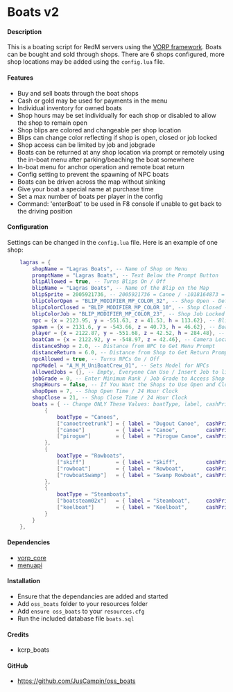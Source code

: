 # Boats v2

#### Description
This is a boating script for RedM servers using the [VORP framework](https://github.com/VORPCORE). Boats can be bought and sold through shops. There are 6 shops configured, more shop locations may be added using the `config.lua` file.

#### Features
- Buy and sell boats through the boat shops
- Cash or gold may be used for payments in the menu
- Individual inventory for owned boats
- Shop hours may be set individually for each shop or disabled to allow the shop to remain open
- Shop blips are colored and changeable per shop location
- Blips can change color reflecting if shop is open, closed or job locked
- Shop access can be limited by job and jobgrade
- Boats can be returned at any shop location via prompt or remotely using the in-boat menu after parking/beaching the boat somewhere
- In-boat menu for anchor operation and remote boat return
- Config setting to prevent the spawning of NPC boats
- Boats can be driven across the map without sinking
- Give your boat a special name at purchase time
- Set a max number of boats per player in the config
- Command: 'enterBoat' to be used in F8 console if unable to get back to the driving position

#### Configuration
Settings can be changed in the `config.lua` file. Here is an example of one shop:
```lua
    lagras = {
        shopName = "Lagras Boats", -- Name of Shop on Menu
        promptName = "Lagras Boats", -- Text Below the Prompt Button
        blipAllowed = true, -- Turns Blips On / Off
        blipName = "Lagras Boats", -- Name of the Blip on the Map
        blipSprite = 2005921736, -- 2005921736 = Canoe / -1018164873 = Tugboat
        blipColorOpen = "BLIP_MODIFIER_MP_COLOR_32", -- Shop Open - Default: White - Blip Colors Shown Below
        blipColorClosed = "BLIP_MODIFIER_MP_COLOR_10", -- Shop Closed - Default: Red - Blip Colors Shown Below
        blipColorJob = "BLIP_MODIFIER_MP_COLOR_23", -- Shop Job Locked - Default: Yellow - Blip Colors Shown Below
        npc = {x = 2123.95, y = -551.63, z = 41.53, h = 113.62}, -- Blip and NPC Positions
        spawn = {x = 2131.6, y = -543.66, z = 40.73, h = 46.62}, -- Boat Spawn and Return Positions
        player = {x = 2122.87, y = -551.68, z = 42.52, h = 284.48}, -- Player Return Teleport Position
        boatCam = {x = 2122.92, y = -548.97, z = 42.46}, -- Camera Location to View Boat When In-Menu
        distanceShop = 2.0, -- Distance from NPC to Get Menu Prompt
        distanceReturn = 6.0, -- Distance from Shop to Get Return Prompt
        npcAllowed = true, -- Turns NPCs On / Off
        npcModel = "A_M_M_UniBoatCrew_01", -- Sets Model for NPCs
        allowedJobs = {}, -- Empty, Everyone Can Use / Insert Job to limit access - ex. "police"
        jobGrade = 0, -- Enter Minimum Rank / Job Grade to Access Shop
        shopHours = false, -- If You Want the Shops to Use Open and Closed Hours
        shopOpen = 7, -- Shop Open Time / 24 Hour Clock
        shopClose = 21, -- Shop Close Time / 24 Hour Clock
        boats = { -- Change ONLY These Values: boatType, label, cashPrice, goldPrice and sellPrice
            {
                boatType = "Canoes",
                ["canoetreetrunk"] = { label = "Dugout Canoe",  cashPrice = 25,   goldPrice = 1,  sellPrice = 15  },
                ["canoe"]          = { label = "Canoe",         cashPrice = 45,   goldPrice = 2,  sellPrice = 25  },
                ["pirogue"]        = { label = "Pirogue Canoe", cashPrice = 60,   goldPrice = 3,  sellPrice = 35  }
            },
            {
                boatType = "Rowboats",
                ["skiff"]          = { label = "Skiff",         cashPrice = 100,  goldPrice = 5,  sellPrice = 60  },
                ["rowboat"]        = { label = "Rowboat",       cashPrice = 150,  goldPrice = 7,  sellPrice = 90  },
                ["rowboatSwamp"]   = { label = "Swamp Rowboat", cashPrice = 125,  goldPrice = 6,  sellPrice = 75  }
            },
            {
                boatType = "Steamboats",
                ["boatsteam02x"]   = { label = "Steamboat",     cashPrice = 550,  goldPrice = 25, sellPrice = 330, },
                ["keelboat"]       = { label = "Keelboat",      cashPrice = 800,  goldPrice = 40, sellPrice = 480, }
            }
        }
    },
```

#### Dependencies
- [vorp_core](https://github.com/VORPCORE/vorp-core-lua)
- [menuapi](https://github.com/outsider31000/menuapi)

#### Installation
- Ensure that the dependancies are added and started
- Add `oss_boats` folder to your resources folder
- Add `ensure oss_boats` to your `resources.cfg`
- Run the included database file `boats.sql`

#### Credits
- kcrp_boats

#### GitHub
- https://github.com/JusCampin/oss_boats